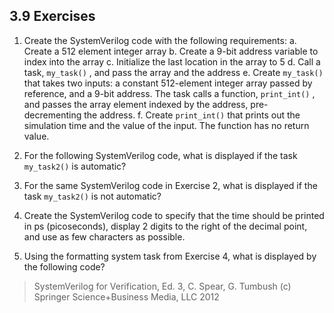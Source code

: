 ## 3.9 Exercises

 1. Create the SystemVerilog code with the following requirements:
a. Create a 512 element integer array
b. Create a 9-bit address variable to index into the array
c. Initialize the last location in the array to 5
d. Call a task, `my_task()` , and pass the array and the address
e. Create `my_task()` that takes two inputs: a constant 512-element integer array passed by reference, and a 9-bit address. The task calls a function, `print_int()` , and passes the array element indexed by the address, pre-decrementing the address.
f. Create `print_int()` that prints out the simulation time and the value of the input. The function has no return value.

2. For the following SystemVerilog code, what is displayed if the task `my_task2()` is automatic?

3. For the same SystemVerilog code in Exercise 2, what is displayed if the task `my_task2()` is not automatic?

4. Create the SystemVerilog code to specify that the time should be printed in ps (picoseconds), display 2 digits to the right of the decimal point, and use as few characters as possible.

5. Using the formatting system task from Exercise 4, what is displayed by the following code?

> SystemVerilog for Verification,  Ed. 3, C. Spear, G. Tumbush 
> (c) Springer Science+Business Media, LLC 2012
